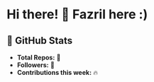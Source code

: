 # Hi there! 👋  Fazril here :)

## 🚀 GitHub Stats
- **Total Repos:** 🌟  
- **Followers:** 👥  
- **Contributions this week:** 🔥  
